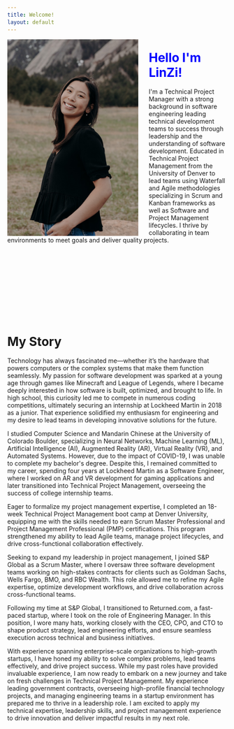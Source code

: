 ```yaml
---
title: Welcome!
layout: default
---
```

<img style ="margin-right: 1.5rem" align="left" src= "Website/cover.JPG"
  padding-right = "35"
  width = "300"
  height = "auto">
<h1> <font color = "blue"> Hello I'm LinZi!</font> </h1>
<p>I'm a Technical Project Manager with a strong background in software engineering leading technical development teams to success through leadership and the understanding of software development. Educated in Technical Project Management from the University of Denver to lead teams using Waterfall and Agile methodologies specializing in Scrum and Kanban frameworks as well as Software and Project Management lifecycles. I thrive by collaborating in team environments to meet goals and deliver quality projects.
<div class="footer-icons">       
  <a class="footer-icon" href="mailto:ethanrichards22@gmail.com"><i
  class="footer-icon bi bi-envelope-fill"></i></a>
  <a class="footer-icon" href="https://github.com/ezrichards"><i class="footer-icon bi bi-github"></i></a>
  <a class="footer-icon" href="https://www.linkedin.com/in/ezrichards/"><i class="bi bi-linkedin"></i></a>
  <a class="footer-icon" href="https://ezrichards.github.io/index.xml"><i class="bi bi-rss"></i></a>
</div>
<br>
<br>
<br>
<br>
<br>
<br>
<br>
<br>
<br>
<h1>My Story</h1>
<p>
  Technology has always fascinated me—whether it’s the hardware that powers computers or the complex systems that make them function seamlessly. My passion for software development was sparked at a young age through games like Minecraft and League of Legends, where I became deeply interested in how software is built, optimized, and brought to life. In high school, this curiosity led me to compete in numerous coding competitions, ultimately securing an internship at Lockheed Martin in 2018 as a junior. That experience solidified my enthusiasm for engineering and my desire to lead teams in developing innovative solutions for the future.

I studied Computer Science and Mandarin Chinese at the University of Colorado Boulder, specializing in Neural Networks, Machine Learning (ML), Artificial Intelligence (AI), Augmented Reality (AR), Virtual Reality (VR), and Automated Systems. However, due to the impact of COVID-19, I was unable to complete my bachelor's degree. Despite this, I remained committed to my career, spending four years at Lockheed Martin as a Software Engineer, where I worked on AR and VR development for gaming applications and later transitioned into Technical Project Management, overseeing the success of college internship teams.

Eager to formalize my project management expertise, I completed an 18-week Technical Project Management boot camp at Denver University, equipping me with the skills needed to earn Scrum Master Professional and Project Management Professional (PMP) certifications. This program strengthened my ability to lead Agile teams, manage project lifecycles, and drive cross-functional collaboration effectively.

Seeking to expand my leadership in project management, I joined S&P Global as a Scrum Master, where I oversaw three software development teams working on high-stakes contracts for clients such as Goldman Sachs, Wells Fargo, BMO, and RBC Wealth. This role allowed me to refine my Agile expertise, optimize development workflows, and drive collaboration across cross-functional teams.

Following my time at S&P Global, I transitioned to Returned.com, a fast-paced startup, where I took on the role of Engineering Manager. In this position, I wore many hats, working closely with the CEO, CPO, and CTO to shape product strategy, lead engineering efforts, and ensure seamless execution across technical and business initiatives.

With experience spanning enterprise-scale organizations to high-growth startups, I have honed my ability to solve complex problems, lead teams effectively, and drive project success. While my past roles have provided invaluable experience, I am now ready to embark on a new journey and take on fresh challenges in Technical Project Management. My experience leading government contracts, overseeing high-profile financial technology projects, and managing engineering teams in a startup environment has prepared me to thrive in a leadership role. I am excited to apply my technical expertise, leadership skills, and project management experience to drive innovation and deliver impactful results in my next role.


</p>
